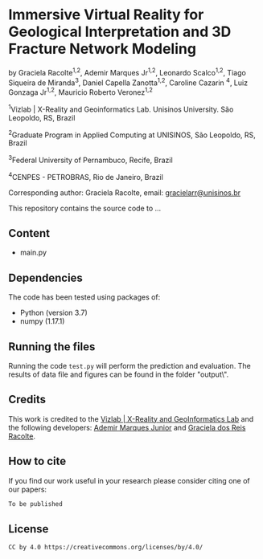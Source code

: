 # Immersive Virtual Reality for Geological Interpretation and 3D Fracture Network Modeling

by Graciela Racolte<sup>1,2</sup>, Ademir Marques Jr<sup>1,2</sup>, Leonardo Scalco<sup>1,2</sup>, Tiago Siqueira de Miranda<sup>3</sup>, Daniel Capella Zanotta<sup>1,2</sup>, Caroline Cazarin <sup>4</sup>, Luiz Gonzaga Jr<sup>1,2</sup>, Mauricio Roberto Veronez<sup>1,2</sup>

<sup>1</sup>Vizlab | X-Reality and Geoinformatics Lab. Unisinos University. São Leopoldo, RS, Brazil
  
<sup>2</sup>Graduate Program in Applied Computing at UNISINOS, São Leopoldo, RS, Brazil

<sup>3</sup>Federal University of Pernambuco, Recife, Brazil
  
<sup>4</sup>CENPES - PETROBRAS, Rio de Janeiro, Brazil
  


Corresponding author: Graciela Racolte, email: gracielarr@unisinos.br


This repository contains the source code to ... 

## Content
- main.py

## Dependencies
The code has been tested using packages of:  
- Python (version 3.7)
- numpy (1.17.1)


## Running the files
Running the code `test.py` will perform the prediction and evaluation. The results of data file and figures can be found in the folder "output\\". 


## Credits	
This work is credited to the [Vizlab | X-Reality and GeoInformatics Lab](http://vizlab.unisinos.br/) and the following developers:	[Ademir Marques Junior](https://www.researchgate.net/profile/Ademir_Junior) and [Graciela dos Reis Racolte](https://www.researchgate.net/profile/Graciela-Racolte).


## How to cite

If you find our work useful in your research please consider citing one of our papers:

```bash
To be published
```


## License

```bash
CC by 4.0 https://creativecommons.org/licenses/by/4.0/
```

